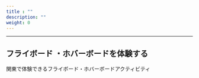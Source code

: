 ```yaml
---
title : ""
description: ""
weight: 0
---
```



<hr />
<h2 id="experience">フライボード ・ホバーボードを体験する</h2>

関東で体験できるフライボード・ホバーボードアクティビティ

<div id="map" style="position:static"></div>







<h2 id="enter">フライボード ・ホバーボードを体験する</h2>

関東で体験できるフライボード・ホバーボードアクティビティ

<button>ここのGoogleMap</button>




<style>
#map { height: 100%; width: 100%}
</style>
<script>
      console.log(1);
      var map_obj;
      function initMap() {
        console.log(map);
        map_obj = new google.maps.Map(map, {
          center: {lat: -34.397, lng: 150.644},
          zoom: 8
        });
      }
      console.dir(map_obj);
    </script>
<script src="https://maps.googleapis.com/maps/api/js?key=AIzaSyASolxHXUI2r1377h26yWShGFaVqbD6XR4&callback=initMap" async defer></script>
